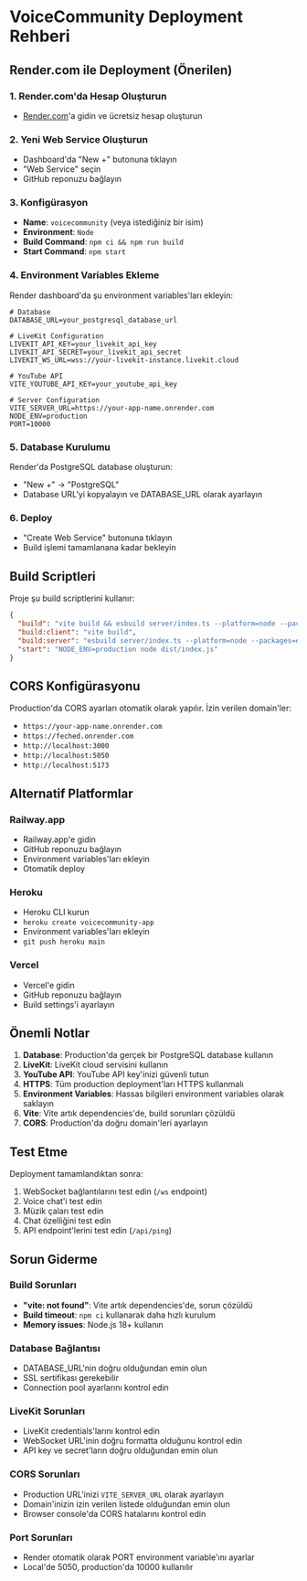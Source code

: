 # VoiceCommunity Deployment Rehberi

## Render.com ile Deployment (Önerilen)

### 1. Render.com'da Hesap Oluşturun
- [Render.com](https://render.com)'a gidin ve ücretsiz hesap oluşturun

### 2. Yeni Web Service Oluşturun
- Dashboard'da "New +" butonuna tıklayın
- "Web Service" seçin
- GitHub reponuzu bağlayın

### 3. Konfigürasyon
- **Name**: `voicecommunity` (veya istediğiniz bir isim)
- **Environment**: `Node`
- **Build Command**: `npm ci && npm run build`
- **Start Command**: `npm start`

### 4. Environment Variables Ekleme
Render dashboard'da şu environment variables'ları ekleyin:

```
# Database
DATABASE_URL=your_postgresql_database_url

# LiveKit Configuration
LIVEKIT_API_KEY=your_livekit_api_key
LIVEKIT_API_SECRET=your_livekit_api_secret
LIVEKIT_WS_URL=wss://your-livekit-instance.livekit.cloud

# YouTube API
VITE_YOUTUBE_API_KEY=your_youtube_api_key

# Server Configuration
VITE_SERVER_URL=https://your-app-name.onrender.com
NODE_ENV=production
PORT=10000
```

### 5. Database Kurulumu
Render'da PostgreSQL database oluşturun:
- "New +" → "PostgreSQL"
- Database URL'yi kopyalayın ve DATABASE_URL olarak ayarlayın

### 6. Deploy
- "Create Web Service" butonuna tıklayın
- Build işlemi tamamlanana kadar bekleyin

## Build Scriptleri

Proje şu build scriptlerini kullanır:

```json
{
  "build": "vite build && esbuild server/index.ts --platform=node --packages=external --bundle --format=esm --outdir=dist",
  "build:client": "vite build",
  "build:server": "esbuild server/index.ts --platform=node --packages=external --bundle --format=esm --outdir=dist",
  "start": "NODE_ENV=production node dist/index.js"
}
```

## CORS Konfigürasyonu

Production'da CORS ayarları otomatik olarak yapılır. İzin verilen domain'ler:

- `https://your-app-name.onrender.com`
- `https://feched.onrender.com`
- `http://localhost:3000`
- `http://localhost:5050`
- `http://localhost:5173`

## Alternatif Platformlar

### Railway.app
- Railway.app'e gidin
- GitHub reponuzu bağlayın
- Environment variables'ları ekleyin
- Otomatik deploy

### Heroku
- Heroku CLI kurun
- `heroku create voicecommunity-app`
- Environment variables'ları ekleyin
- `git push heroku main`

### Vercel
- Vercel'e gidin
- GitHub reponuzu bağlayın
- Build settings'i ayarlayın

## Önemli Notlar

1. **Database**: Production'da gerçek bir PostgreSQL database kullanın
2. **LiveKit**: LiveKit cloud servisini kullanın
3. **YouTube API**: YouTube API key'inizi güvenli tutun
4. **HTTPS**: Tüm production deployment'ları HTTPS kullanmalı
5. **Environment Variables**: Hassas bilgileri environment variables olarak saklayın
6. **Vite**: Vite artık dependencies'de, build sorunları çözüldü
7. **CORS**: Production'da doğru domain'leri ayarlayın

## Test Etme

Deployment tamamlandıktan sonra:
1. WebSocket bağlantılarını test edin (`/ws` endpoint)
2. Voice chat'i test edin
3. Müzik çaları test edin
4. Chat özelliğini test edin
5. API endpoint'lerini test edin (`/api/ping`)

## Sorun Giderme

### Build Sorunları
- **"vite: not found"**: Vite artık dependencies'de, sorun çözüldü
- **Build timeout**: `npm ci` kullanarak daha hızlı kurulum
- **Memory issues**: Node.js 18+ kullanın

### Database Bağlantısı
- DATABASE_URL'nin doğru olduğundan emin olun
- SSL sertifikası gerekebilir
- Connection pool ayarlarını kontrol edin

### LiveKit Sorunları
- LiveKit credentials'larını kontrol edin
- WebSocket URL'inin doğru formatta olduğunu kontrol edin
- API key ve secret'ların doğru olduğundan emin olun

### CORS Sorunları
- Production URL'inizi `VITE_SERVER_URL` olarak ayarlayın
- Domain'inizin izin verilen listede olduğundan emin olun
- Browser console'da CORS hatalarını kontrol edin

### Port Sorunları
- Render otomatik olarak PORT environment variable'ını ayarlar
- Local'de 5050, production'da 10000 kullanılır 